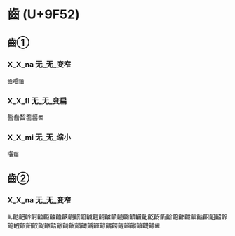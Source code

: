 # 齒 (U+9F52) 

## 齒①

### X_X_na 无_无_变窄
`齒`嚙`鑡`

### X_X_fl 无_无_变扁
䶛齤齧齹䶠`齾`

### X_X_mi 无_无_缩小
囓`䥹`

## 齒②

### X_X_na 无_无_变窄
`齓`䶔䶕䶖䶗䶘䶙䶚䶜䶝䶡䶞䶟䶢䶣䶤䶥䶦䶧䶨䶩䶫齔齕齖齗齘齙齚齛齜齝齞齟齠齡齣齥齦齨齩齪齫齬齭齮齯齰齱齲齳齴齵齶齷齸齺齻齼齽`䶪`